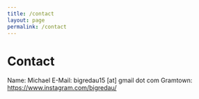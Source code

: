 ```yaml
---
title: /contact
layout: page
permalink: /contact
---
```


# Contact

Name: Michael
E-Mail: bigredau15 [at] gmail dot com
Gramtown: https://www.instagram.com/bigredau/
